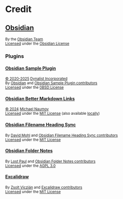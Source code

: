 # Credit

## [Obsidian][obsidian]

<sup>By the [Obsidian Team][obsidian-team]</sup>\
<sup>[Licensed][obsidian-license-notice] under the [Obsidian License][obsidian-license]</sup>

### Plugins

#### [Obsidian Sample Plugin][sample-plugin]

<sup>[&copy; 2020-2025][sample-plugin-copyright-notice] [Dynalist Incorporated][sample-plugin-author]</sup>\
<sup>By [Obsidian][sample-plugin-creator] and [Obsidian Sample Plugin contributors][sample-plugin-contributors]</sup>\
<sup>[Licensed][sample-plugin-license-notice] under the [0BSD License][sample-plugin-license]</sup>

#### [Obsidian Better Markdown Links][better-markdown-links]

<sup>[&copy; 2024][better-markdown-links-copyright-notice] [Michael Naumov][better-markdown-links-author]</sup>\
<sup>[Licensed][better-markdown-links-license-notice] under the [MIT License][better-markdown-links-license] (also available [locally][mit-license])</sup>

#### [Obsidian Filename Heading Sync][filename-heading-sync]

<sup>By [David Mohl][filename-heading-sync-author] and [Obsidian Filename Heading Sync contributors][filename-heading-sync-contributors]</sup>\
<sup>[Licensed][filename-heading-sync-license-notice] under the [MIT License][mit-license]</sup>

#### [Obsidian Folder Notes][folder-notes]

<sup>By [Lost Paul][folder-notes-author] and [Obsidian Folder Notes contributors][folder-notes-contributors]</sup>\
<sup>[Licensed][folder-notes-license-notice] under the [AGPL 3.0][folder-notes-license-notice]</sup>

#### [Excalidraw][excalidraw]

<sup>By [Zsolt Viczián][excalidraw-author] and [Excalidraw contributors][excalidraw-contributors]</sup>\
<sup>[Licensed][excalidraw-license-notice] under the [MIT License][mit-license]</sup>

<!-- Link aliases -->

[obsidian]: https://obsidian.md
[obsidian-team]: https://obsidian.md/about
[obsidian-license-notice]: https://obsidian.md/license
[obsidian-license]: https://obsidian.md/terms

[sample-plugin]: https://github.com/obsidianmd/obsidian-sample-plugin/tree/6d09ce3e39c4e48d756d83e7b51583676939a5a7
[sample-plugin-copyright-notice]: https://github.com/obsidianmd/obsidian-sample-plugin/blob/6d09ce3e39c4e48d756d83e7b51583676939a5a7/LICENSE#L1
[sample-plugin-author]: https://dynalist.io/
[sample-plugin-license-notice]: https://github.com/obsidianmd/obsidian-sample-plugin/tree/6d09ce3e39c4e48d756d83e7b51583676939a5a7?tab=License-1-ov-file
[sample-plugin-license]: https://github.com/obsidianmd/obsidian-sample-plugin/blob/6d09ce3e39c4e48d756d83e7b51583676939a5a7/LICENSE
[sample-plugin-creator]: https://obsidian.md/
[sample-plugin-contributors]: https://github.com/obsidianmd/obsidian-sample-plugin/graphs/contributors

[folder-notes]: https://github.com/LostPaul/obsidian-folder-notes/tree/1.7.35
[folder-notes-author]: https://github.com/LostPaul
[folder-notes-contributors]: https://github.com/LostPaul/obsidian-folder-notes/graphs/contributors
[folder-notes-license-notice]: https://github.com/LostPaul/obsidian-folder-notes/tree/1.7.35?tab=License-1-ov-file
[folder-notes-license]: https://github.com/LostPaul/obsidian-folder-notes/blob/1.7.35/LICENSE

[excalidraw]: https://github.com/zsviczian/obsidian-excalidraw-plugin/tree/2.9.2
[excalidraw-author]: https://www.zsolt.blog/
[excalidraw-contributors]: https://github.com/zsviczian/obsidian-excalidraw-plugin/graphs/contributors
[excalidraw-license-notice]: https://github.com/zsviczian/obsidian-excalidraw-plugin/blob/2.9.2/package.json#L23

[filename-heading-sync]: https://github.com/dvcrn/obsidian-filename-heading-sync/tree/1.9.3
[filename-heading-sync-author]: https://david.coffee/
[filename-heading-sync-contributors]: https://github.com/dvcrn/obsidian-filename-heading-sync/graphs/contributors
[filename-heading-sync-license-notice]: https://github.com/dvcrn/obsidian-filename-heading-sync/blob/1.9.3/README.md?plain=1#L39

[better-markdown-links]: https://github.com/mnaoumov/obsidian-better-markdown-links/tree/2.10.18
[better-markdown-links-copyright-notice]: https://github.com/mnaoumov/obsidian-better-markdown-links/blob/2.10.18/LICENSE#L3
[better-markdown-links-author]: https://mnaoumov.wordpress.com/
[better-markdown-links-contributors]: https://github.com/mnaoumov/obsidian-better-markdown-links/graphs/contributors
[better-markdown-links-license-notice]: https://github.com/mnaoumov/obsidian-better-markdown-links/tree/2.10.18?tab=License-1-ov-file
[better-markdown-links-license]: https://github.com/mnaoumov/obsidian-better-markdown-links/blob/2.10.18/LICENSE

<!-- Generic licenses -->

[mit-license]: ./assets/text/licenses/LICENSE-MIT
